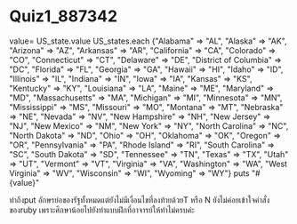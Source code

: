 # Quiz1_887342

value= US_state.value
US_states.each {"Alabama" => "AL", 
"Alaska" => "AK", 
"Arizona" => "AZ", 
"Arkansas" => "AR", 
"California" => "CA", 
"Colorado" => "CO", 
"Connecticut" => "CT", 
"Delaware" => "DE", 
"District of Columbia" => "DC", 
"Florida" => "FL", 
"Georgia" => "GA", 
"Hawaii" => "HI", 
"Idaho" => "ID", 
"Illinois" => "IL", 
"Indiana" => "IN", 
"Iowa" => "IA", 
"Kansas" => "KS", 
"Kentucky" => "KY", 
"Louisiana" => "LA", 
"Maine" => "ME", 
"Maryland" => "MD", 
"Massachusetts" => "MA", 
"Michigan" => "MI", 
"Minnesota" => "MN", 
"Mississippi" => "MS", 
"Missouri" => "MO", 
"Montana" => "MT", 
"Nebraska" => "NE", 
"Nevada" => "NV", 
"New Hampshire" => "NH", 
"New Jersey" => "NJ", 
"New Mexico" => "NM", 
"New York" => "NY", 
"North Carolina" => "NC", 
"North Dakota" => "ND", 
"Ohio" => "OH", 
"Oklahoma" => "OK", 
"Oregon" => "OR", 
"Pennsylvania" => "PA", 
"Rhode Island" => "RI", 
"South Carolina" => "SC", 
"South Dakota" => "SD", 
"Tennessee" => "TN", 
"Texas" => "TX", 
"Utah" => "UT", 
"Vermont" => "VT", 
"Virginia" => "VA",
"Washington" => "WA", 
"West Virginia" => "WV", 
"Wisconsin" => "WI", 
"Wyoming" => "WY"} 
puts "#{value}"

ทำถึงput อักษรย่อของรัฐทั้งหมดแต่ยังไม่มีเงื่อนไขที่ลงท้ายด้วยT หรือ N 
ยังไม่ค่อยเข้าใจคำสั่งของruby เพราะศึกษาน้อยไปยังทำแบบฝึกที่อาจารย์ให้ทำไม่ครบค่ะ
